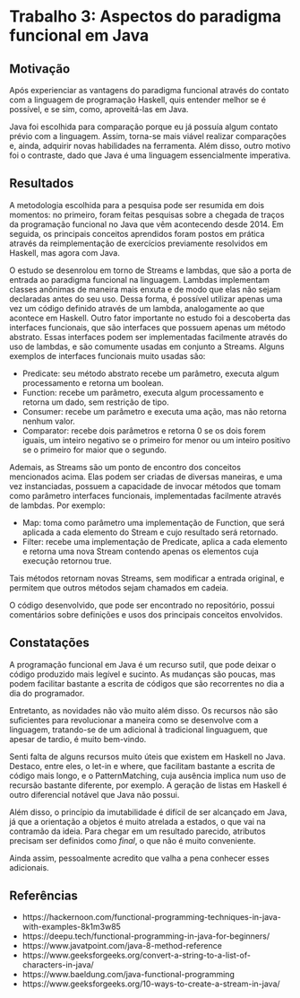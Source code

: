 <h1> Trabalho 3: Aspectos do paradigma funcional em Java </h1>
<h2> Motivação </h2>
<p>
  Após experienciar as vantagens do paradigma funcional através do contato com a linguagem de programação Haskell, quis entender melhor se é possível, e se sim, como, aproveitá-las em Java. 
</p>
<p>
  Java foi escolhida para comparação porque eu já possuía algum contato prévio com a linguagem. Assim, torna-se mais viável realizar comparações e, ainda, adquirir novas habilidades na ferramenta. Além disso, outro motivo foi o contraste, dado que Java é uma linguagem essencialmente imperativa.
</p>
<h2>Resultados</h2>
<p>
  A metodologia escolhida para a pesquisa pode ser resumida em dois momentos: no primeiro, foram feitas pesquisas sobre a chegada de traços da programação funcional no Java que vêm acontecendo desde 2014. Em seguida, os principais conceitos aprendidos foram postos em prática através da reimplementação de exercícios previamente resolvidos em Haskell, mas agora com Java.
</p>
<p>
  O estudo se desenrolou em torno de Streams e lambdas, que são a porta de entrada ao paradigma funcional na linguagem. Lambdas implementam classes anônimas de maneira mais enxuta e de modo que elas não sejam declaradas antes do seu uso. Dessa forma, é possível utilizar apenas uma vez um código definido através de um lambda, analogamente ao que acontece em Haskell. Outro fator importante no estudo foi a descoberta das interfaces funcionais, que são interfaces que possuem apenas um método abstrato. Essas interfaces podem ser implementadas facilmente através do uso de lambdas, e são comumente usadas em conjunto a Streams. Alguns exemplos de interfaces funcionais muito usadas são:
  <ul>
    <li>Predicate: seu método abstrato recebe um parâmetro, executa algum processamento e retorna um boolean.</li>
    <li>Function: recebe um parâmetro, executa algum processamento e retorna um dado, sem restrição de tipo.</li>
    <li>Consumer: recebe um parâmetro e executa uma ação, mas não retorna nenhum valor.</li>
    <li>Comparator: recebe dois parâmetros e retorna 0 se os dois forem iguais, um inteiro negativo se o primeiro for menor ou um inteiro positivo se o primeiro for maior que o segundo.</li>
  </ul>
  Ademais, as Streams são um ponto de encontro dos conceitos mencionados acima. Elas podem ser criadas de diversas maneiras, e uma vez instanciadas, possuem a capacidade de invocar métodos que tomam como parâmetro interfaces funcionais, implementadas facilmente através de lambdas. Por exemplo:
  <ul>
    <li>Map: toma como parâmetro uma implementação de Function, que será aplicada a cada elemento do Stream e cujo resultado será retornado.</li>
    <li>Filter: recebe uma implementação de Predicate, aplica a cada elemento e retorna uma nova Stream contendo apenas os elementos cuja execução retornou true.</li>
  </ul>
  Tais métodos retornam novas Streams, sem modificar a entrada original, e permitem que outros métodos sejam chamados em cadeia.
</p>
<p>
   O código desenvolvido, que pode ser encontrado no repositório, possui comentários sobre definições e usos dos principais conceitos envolvidos.   
</p>
<h2>Constatações</h2>
<p>
  A programação funcional em Java é um recurso sutil, que pode deixar o código produzido mais legível e sucinto. As mudanças são poucas, mas podem facilitar bastante a escrita de códigos que são recorrentes no dia a dia do programador.
</p>
<p>
  Entretanto, as novidades não vão muito além disso. Os recursos não são suficientes para revolucionar a maneira como se desenvolve com a linguagem, tratando-se de um adicional à tradicional linguaguem, que apesar de tardio, é muito bem-vindo.
</p>
<p>
  Senti falta de alguns recursos muito úteis que existem em Haskell no Java. Destaco, entre eles, o let-in e where, que facilitam bastante a escrita de código mais longo, e o PatternMatching, cuja ausência implica num uso de recursão bastante diferente, por exemplo. A geração de listas em Haskell é outro diferencial notável que Java não possui. 
</p>
<p> 
  Além disso, o princípio da imutabilidade é difícil de ser alcançado em Java, já que a orientação a objetos é muito atrelada a estados, o que vai na contramão da ideia. Para chegar em um resultado parecido, atributos precisam ser definidos como <i>final</i>, o que não é muito conveniente. 
</p>
<p>
  Ainda assim, pessoalmente acredito que valha a pena conhecer esses adicionais. 
</p>
<h2> Referências </h2>
<ul>
  <li>https://hackernoon.com/functional-programming-techniques-in-java-with-examples-8k1m3w85</li>
  <li>https://deepu.tech/functional-programming-in-java-for-beginners/</li>
  <li>https://www.javatpoint.com/java-8-method-reference</li>
  <li>https://www.geeksforgeeks.org/convert-a-string-to-a-list-of-characters-in-java/</li>
  <li>https://www.baeldung.com/java-functional-programming</li>
  <li>https://www.geeksforgeeks.org/10-ways-to-create-a-stream-in-java/</li>
 </ul>
